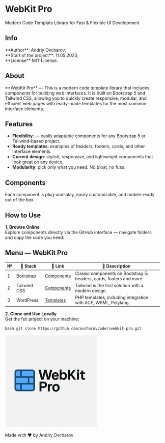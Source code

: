 # WebKit Pro
Modern Code Template Library for Fast & Flexible UI Development

<h2>Info</h2>
**Author**: Andriy Ovcharov;<br>
**Start of the project**: 11.05.2025;<br>
**License** MIT License.

<h2>About</h2>
**WebKit Pro** — This is a modern code template library that includes components for building web interfaces. It is built on Bootstrap 5 and Tailwind CSS, allowing you to quickly create responsive, modular, and efficient web pages with ready-made templates for the most common interface elements.

## Features

- **Flexibility**: — easily adaptable components for any Bootstrap 5 or Tailwind-based project.
- **Ready templates**: examples of headers, footers, cards, and other interface elements.
- **Current design**: stylish, responsive, and lightweight components that look great on any device.
- **Modularity**: pick only what you need. No bloat, no fuss.

## Components
Each component is plug-and-play, easily customizable, and mobile-ready out of the box.

## How to Use
**1. Browse Online**<br> Explore components directly via the GitHub interface — navigate folders and copy the code you need:

## Menu — WebKit Pro

| №  | 🧰 Stack | 🔗 Link | 📝 Description |
|----|---------|---------|----------------|
| 1  | Bootstrap | [Components](https://github.com/ovcharovcoder/webkit-pro/tree/main/bootstrap) | Classic components on Bootstrap 5: headers, cards, footers and more. |
| 2  | Tailwind CSS | [Components](https://github.com/ovcharovcoder/webkit-pro/tree/main/tailwind) | Tailwind is the first solution with a modern design. |
| 3  | WordPress | [Templates](https://github.com/ovcharovcoder/webkit-pro/tree/main/wordpress) | PHP templates, including integration with ACF, WPML, Polylang. |

**2. Clone and Use Locally**<br>
Get the full project on your machine: <pre lang="markdown"> ```bash git clone https://github.com/ovcharovcoder/webkit-pro.git ``` </pre>




  <img src="logo.webp" alt="webkit-pro" style="width: 300px;">

Made with ♥ by Andriy Ovcharov


